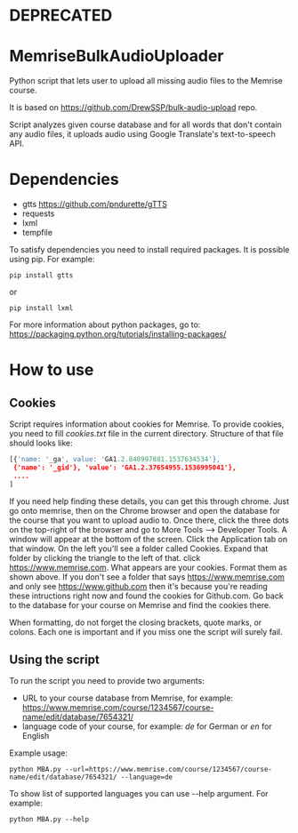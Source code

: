 # DEPRECATED

# MemriseBulkAudioUploader
Python script that lets user to upload all missing audio files to the Memrise course.

It is based on https://github.com/DrewSSP/bulk-audio-upload repo.

Script analyzes given course database and for all words that don't contain any audio files, it uploads audio using Google Translate's text-to-speech API.

# Dependencies

* gtts https://github.com/pndurette/gTTS
* requests
* lxml
* tempfile

To satisfy dependencies you need to install required packages. It is possible using pip.
For example: 
```
pip install gtts
```
or 
```
pip install lxml
```
For more information about python packages, go to: https://packaging.python.org/tutorials/installing-packages/

# How to use
## Cookies
Script requires information about cookies for Memrise. To provide cookies, you need to fill *cookies.txt* file in the current directory. Structure of that file should looks like:

```python
[{'name: '_ga', value: 'GA1.2.848997881.1537634534'},
 {'name': '_gid'}, 'value': 'GA1.2.37654955.1536995041'},
 ....
]
```
If you need help finding these details, you can get this through chrome. Just go onto memrise, then on the Chrome browser and open the database for the course that you want to upload audio to. Once there, click the three dots on the top-right of the browser and go to More Tools --> Developer Tools. A window will appear at the bottom of the screen. Click the Application tab on that window. On the left you'll see a folder called Cookies. Expand that folder by clicking the triangle to the left of that. click https://www.memrise.com. What appears are your cookies. Format them as shown above. If you don't see a folder that says https://www.memrise.com and only see https://www.github.com then it's because you're reading these intructions right now and found the cookies for Github.com. Go back to the database for your course on Memrise and find the cookies there.

When formatting, do not forget the closing brackets, quote marks, or colons. Each one is important and if you miss one the script will surely fail.

## Using the script
To run the script you need to provide two arguments:
* URL to your course database from Memrise, for example: https://www.memrise.com/course/1234567/course-name/edit/database/7654321/
* language code of your course, for example: *de* for German or *en* for English

Example usage: 
```
python MBA.py --url=https://www.memrise.com/course/1234567/course-name/edit/database/7654321/ --language=de
```

To show list of supported languages you can use --help argument. For example:
```
python MBA.py --help
```
